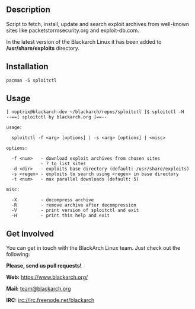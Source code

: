 ## Description

Script to fetch, install, update and search exploit archives from well-known
sites like packetstormsecurity.org and exploit-db.com.

In the latest version of the Blackarch Linux it has been added to
**/usr/share/exploits** directory.

## Installation

`pacman -S sploitctl`

## Usage

```
[ noptrix@blackarch-dev ~/blackarch/repos/sploitctl ]$ sploitctl -H
--==[ sploitctl by blackarch.org ]==--

usage:

  sploitctl -f <arg> [options] | -s <arg> [options] | <misc>

options:

  -f <num>   - download exploit archives from chosen sites
             - ? to list sites
  -d <dir>   - exploits base directory (default: /usr/share/exploits)
  -s <regex> - exploits to search using <regex> in base directory
  -t <num>   - max parallel downloads (default: 5)

misc:

  -X         - decompress archive
  -R         - remove archive after decompression
  -V         - print version of sploitctl and exit
  -H         - print this help and exit
```

## Get Involved

You can get in touch with the BlackArch Linux team. Just check out the following:

**Please, send us pull requests!**

**Web:** https://www.blackarch.org/

**Mail:** team@blackarch.org

**IRC:** [irc://irc.freenode.net/blackarch](irc://irc.freenode.net/blackarch)
